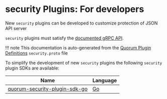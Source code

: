 # security Plugins: For developers

New `security` plugins can be developed to customize protection of JSON API server

`security` plugins must satisfy the [documented gRPC API](interface.md).  

!!! note 
    This documentation is auto-generated from the [Quorum Plugin Definitions](https://www.github.com/jpmorganchase/quorum-plugin-definitions) `security.proto` file

To simplify the development of new `security` plugins the following `security` plugin SDKs are available: 

| Name | Language |
| --- | --- | 
| [quorum-security-plugin-sdk-go](https://www.github.com/jpmorganchase/quorum-security-plugin-sdk-go) | [Go](https://golang.org)
